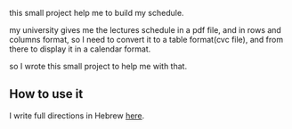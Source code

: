 this small project help me to build my schedule.

my university gives me the lectures schedule in a pdf file, and in rows and columns format, so I need to convert it to a
table format(cvc file), and from there to display it in a calendar format.

so I wrote this small project to help me with that.

## How to use it
I write full directions in Hebrew [here]().